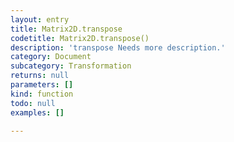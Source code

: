 ```yaml
---
layout: entry
title: Matrix2D.transpose
codetitle: Matrix2D.transpose()
description: 'transpose Needs more description.'
category: Document
subcategory: Transformation
returns: null
parameters: []
kind: function
todo: null
examples: []

---
```

